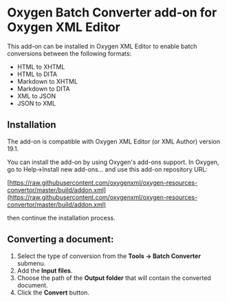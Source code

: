 # Oxygen Batch Converter add-on for Oxygen XML Editor
This add-on can be installed in Oxygen XML Editor to enable batch conversions between the following formats:  

* HTML to XHTML
* HTML to DITA
* Markdown to XHTML
* Markdown to DITA
* XML to JSON
* JSON to XML


## Installation

The add-on is compatible with Oxygen XML Editor (or XML Author) version 19.1. 

You can install the add-on by using Oxygen's add-ons support. In Oxygen, go to Help->Install new add-ons... and use this add-on repository URL:

[https://raw.githubusercontent.com/oxygenxml/oxygen-resources-convertor/master/build/addon.xml](https://raw.githubusercontent.com/oxygenxml/oxygen-resources-convertor/master/build/addon.xml)

then continue the installation process.


## Converting a document:

1. Select the type of conversion from the **Tools -> Batch Converter** submenu.
2. Add the **Input files**.
3. Choose the path of the **Output folder** that will contain the converted document.
4. Click the **Convert** button.
